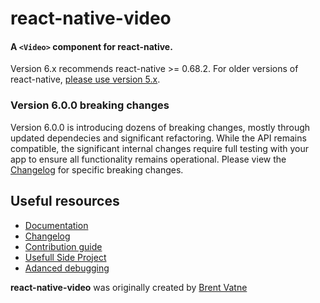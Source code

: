 # react-native-video

#### A `<Video>` component for react-native.

Version 6.x recommends react-native >= 0.68.2. For older versions of react-native, [please use version 5.x](https://github.com/react-native-video/react-native-video/tree/v5.2.0).

### Version 6.0.0 breaking changes

Version 6.0.0 is introducing dozens of breaking changes, mostly through updated dependecies and significant refactoring. While the API remains compatible, the significant internal changes require full testing with your app to ensure all functionality remains operational. Please view the [Changelog](CHANGELOG.md) for specific breaking changes.

## Useful resources

- [Documentation](API.md)
- [Changelog](CHANGELOG.md)
- [Contribution guide](CONTRIBUTING.md)
- [Usefull Side Project](./docs/PROJECTS.md)
- [Adanced debugging](./docs/DEBUGGING.md)

**react-native-video** was originally created by [Brent Vatne](https://github.com/brentvatne)
